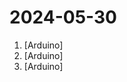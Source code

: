 # 2024-05-30

1. [](https://github.comundefined "Arduino Wave Shield test") [Arduino]
2. [](https://github.comundefined "Example file to blink the LED on an Arduino") [Arduino]
3. [](https://github.comundefined "Arduino firmware for the single colour 220v lampheart project.") [Arduino]
